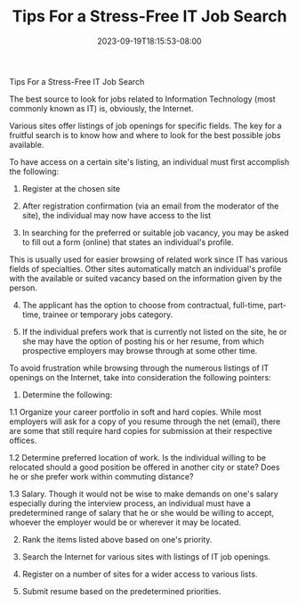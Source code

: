 ﻿---
title: "Tips For a Stress-Free IT Job Search"
date: 2023-09-19T18:15:53-08:00
description: "Job Search Tips for Web Success"
featured_image: "/images/Job Search.jpg"
tags: ["Job Search"]
---

Tips For a Stress-Free IT Job Search


The best source to look for jobs related to Information Technology (most commonly known as IT) is, obviously, the Internet.

Various sites offer listings of job openings for specific fields.  The key for a fruitful search is to know how and where to look for the best possible jobs available.

To have access on a certain site's listing, an individual must first accomplish the following:

1. Register at the chosen site

2. After registration confirmation (via an email from the moderator of the site), the individual may now have access to the list

3. In searching for the preferred or suitable job vacancy, you may be asked to fill out a form (online) that states an individual's profile.

This is usually used for easier browsing of related work since IT has various fields of specialties.  Other sites automatically match an individual's profile with the available or suited vacancy based on the information given by the person.

4. The applicant has the option to choose from contractual, full-time, part-time, trainee or temporary jobs category.

5. If the individual prefers work that is currently not listed on the site, he or she may have the option of posting his or her resume, from which prospective employers may browse through at some other time.

To avoid frustration while browsing through the numerous listings of IT openings on the Internet, take into consideration the following pointers:

1. Determine the following:

1.1 Organize your career portfolio in soft and hard copies.  While most employers will ask for a copy of you resume through the net (email), there are some that still require hard copies for submission at their respective offices.

1.2 Determine preferred location of work.  Is the individual willing to be relocated should a good position be offered in another city or state? Does he or she prefer work within commuting distance?

1.3 Salary.  Though it would not be wise to make demands on one's salary especially during the interview process, an individual must have a predetermined range of salary that he or she would be willing to accept, whoever the employer would be or wherever it may be located.

2. Rank the items listed above based on one's priority.

3. Search the Internet for various sites with listings of IT job openings.

4. Register on a number of sites for a wider access to various lists.

5. Submit resume based on the predetermined priorities.


